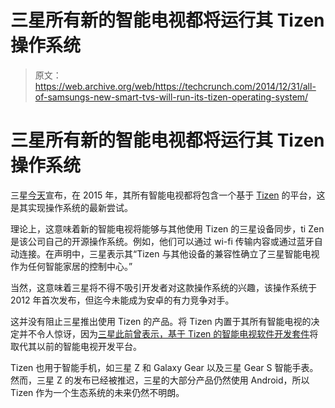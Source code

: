 # 三星所有新的智能电视都将运行其 Tizen 操作系统 

> 原文：<https://web.archive.org/web/https://techcrunch.com/2014/12/31/all-of-samsungs-new-smart-tvs-will-run-its-tizen-operating-system/>

# 三星所有新的智能电视都将运行其 Tizen 操作系统

三星[今天](https://web.archive.org/web/20221007063418/http://global.samsungtomorrow.com/samsung-electronics-redefines-tv-experience-with-new-smart-tv-powered-by-tizen/)宣布，在 2015 年，其所有智能电视都将包含一个基于 [Tizen](https://web.archive.org/web/20221007063418/https://www.tizen.org/) 的平台，这是其实现操作系统的最新尝试。

理论上，这意味着新的智能电视将能够与其他使用 Tizen 的三星设备同步，ti Zen 是该公司自己的开源操作系统。例如，他们可以通过 wi-fi 传输内容或通过蓝牙自动连接。在声明中，三星表示其“Tizen 与其他设备的兼容性确立了三星智能电视作为任何智能家居的控制中心。”

当然，这意味着三星将不得不吸引开发者对这款操作系统的兴趣，该操作系统于 2012 年首次发布，但迄今未能成为安卓的有力竞争对手。

这并没有阻止三星推出使用 Tizen 的产品。将 Tizen 内置于其所有智能电视的决定并不令人惊讶，因为[三星此前曾表示，基于 Tizen 的智能电视软件开发套件](https://web.archive.org/web/20221007063418/https://beta.techcrunch.com/2014/11/12/samsung-smart-tv-tizen/)将取代其以前的智能电视开发平台。

Tizen 也用于智能手机，如三星 Z 和 Galaxy Gear 以及三星 Gear S 智能手表。然而，三星 Z 的发布已经被推迟，三星的大部分产品仍然使用 Android，所以 Tizen 作为一个生态系统的未来仍然不明朗。